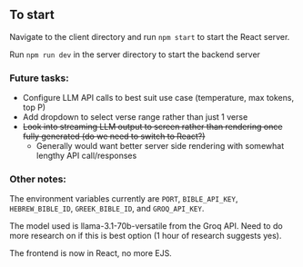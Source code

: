 ## To start
Navigate to the client directory and run `npm start` to start the React server.

Run `npm run dev` in the server directory to start the backend server

### Future tasks:
- Configure LLM API calls to best suit use case (temperature, max tokens, top P)
- Add dropdown to select verse range rather than just 1 verse
- ~~Look into streaming LLM output to screen rather than rendering once fully generated (do we need to switch to React?)~~
  - Generally would want better server side rendering with somewhat lengthy API call/responses

### Other notes:
The environment variables currently are `PORT`, `BIBLE_API_KEY`, `HEBREW_BIBLE_ID`, `GREEK_BIBLE_ID`, and `GROQ_API_KEY`.

The model used is llama-3.1-70b-versatile from the Groq API. Need to do more research on if this is best option (1 hour of research suggests yes).

The frontend is now in React, no more EJS.
